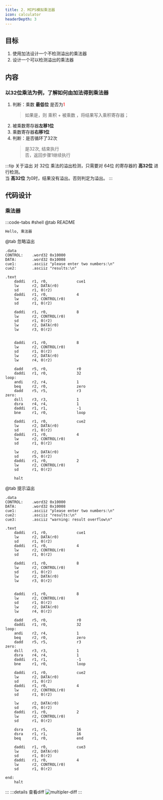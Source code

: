 ```yaml
---
title: 2. MIPS模拟乘法器
icon: calculator
headerDepth: 3
---
```

## 目标
1. 使用加法设计一个不检测溢出的乘法器
2. 设计一个可以检测溢出的乘法器

## 内容
### 以32位乘法为例，了解如何由加法得到乘法器
1. 判断：乘数 **最低位** 是否为<font color="red">1</font>  
   > 如果是，则 乘积 + 被乘数 ，将结果写入乘积寄存器；
2. 被乘数寄存器**左移1位**
3. 乘数寄存器**右移1位**
4. 判断：是否循环了32次
   > 是32次, 结束执行  
   > 否，返回步骤1继续执行

:::tip 关于溢出
对 32位 乘法的溢出检测，只需要对 64位 的寄存器的 **高32位** 进行检测。  
当 **高32位** 为0时，结果没有溢出。否则判定为溢出。
:::
## 代码设计
### 乘法器
:::code-tabs #shell 
@tab README
```md
Hello, 乘法器
```
@tab 忽略溢出
```asmatmel
.data   
CONTROL:    .word32 0x10000
DATA:       .word32 0x10008
cue1:       .asciiz "please enter two numbers:\n"
cue2:       .asciiz "results:\n"

.text   
    daddi   r1, r0,             cue1
    lw      r2, DATA(r0)
    sd      r1, 0(r2)
    daddi   r1, r0,             4
    lw      r2, CONTROL(r0)
    sd      r1, 0(r2)

    daddi   r1, r0,             8
    lw      r2, CONTROL(r0)
    sd      r1, 0(r2)
    lw      r2, DATA(r0)
    lw      r3, 0(r2)


    daddi   r1, r0,             8
    lw      r2, CONTROL(r0)
    sd      r1, 0(r2)
    lw      r2, DATA(r0)
    lw      r4, 0(r2)

    dadd    r5, r0,             r0
    daddi   r1, r0,             32
loop:       
    andi    r2, r4,             1
    beq     r2, r0,             zero
    dadd    r5, r5,             r3
zero:       
    dsll    r3, r3,             1
    dsra    r4, r4,             1
    daddi   r1, r1,             -1
    bne     r1, r0,             loop

    daddi   r1, r0,             cue2
    lw      r2, DATA(r0)
    sd      r1, 0(r2)
    daddi   r1, r0,             4
    lw      r2, CONTROL(r0)
    sd      r1, 0(r2)

    lw      r2, DATA(r0)
    sd      r5, 0(r2)
    daddi   r1, r0,             2
    lw      r2, CONTROL(r0)
    sd      r1, 0(r2)

    halt    
```
@tab 提示溢出
```asmatmel {6,54-65}
.data   
CONTROL:    .word32 0x10000
DATA:       .word32 0x10008
cue1:       .asciiz "please enter two numbers:\n"
cue2:       .asciiz "results:\n"
cue3:       .asciiz "warning: result overflow\n"

.text   
    daddi   r1, r0,             cue1
    lw      r2, DATA(r0)
    sd      r1, 0(r2)
    daddi   r1, r0,             4
    lw      r2, CONTROL(r0)
    sd      r1, 0(r2)

    daddi   r1, r0,             8
    lw      r2, CONTROL(r0)
    sd      r1, 0(r2)
    lw      r2, DATA(r0)
    lw      r3, 0(r2)


    daddi   r1, r0,             8
    lw      r2, CONTROL(r0)
    sd      r1, 0(r2)
    lw      r2, DATA(r0)
    lw      r4, 0(r2)

    dadd    r5, r0,             r0
    daddi   r1, r0,             32
loop:       
    andi    r2, r4,             1
    beq     r2, r0,             zero
    dadd    r5, r5,             r3
zero:       
    dsll    r3, r3,             1
    dsra    r4, r4,             1
    daddi   r1, r1,             -1
    bne     r1, r0,             loop

    daddi   r1, r0,             cue2
    lw      r2, DATA(r0)
    sd      r1, 0(r2)
    daddi   r1, r0,             4
    lw      r2, CONTROL(r0)
    sd      r1, 0(r2)

    lw      r2, DATA(r0)
    sd      r5, 0(r2)
    daddi   r1, r0,             2
    lw      r2, CONTROL(r0)
    sd      r1, 0(r2)

    dsra    r1, r5,             16
    dsra    r1, r1,             16
    beq     r1, r0,             end

    daddi   r1, r0,             cue3
    lw      r2, DATA(r0)
    sd      r1, 0(r2)
    daddi   r1, r0,             4
    lw      r2, CONTROL(r0)
    sd      r1, 0(r2)

end:
    halt 
```
:::
:::details 查看diff
![multipler-diff](/assets/image/lab2/multipler-diff.png)
:::

